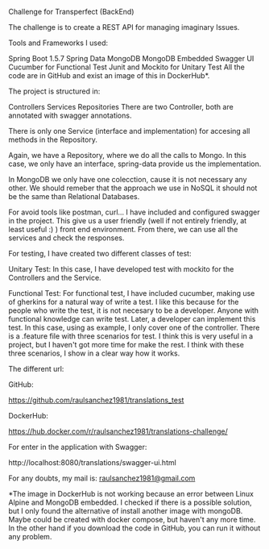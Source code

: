 Challenge for Transperfect (BackEnd)

The challenge is to create a REST API for managing imaginary Issues.

Tools and Frameworks I used:

Spring Boot 1.5.7
Spring Data MongoDB
MongoDB Embedded
Swagger UI
Cucumber for Functional Test
Junit and Mockito for Unitary Test
All the code are in GitHub and exist an image of this in DockerHub*.

The project is structured in:

Controllers
Services
Repositories
There are two Controller, both are annotated with swagger annotations.

There is only one Service (interface and implementation) for accesing all methods in the Repository.

Again, we have a Repository, where we do all the calls to Mongo. In this case, we only have an interface, spring-data
provide us the implementation.

In MongoDB we only have one colecction, cause it is not necessary any other. We should remeber that the approach we use
in NoSQL it should not be the same than Relational Databases.

For avoid tools like postman, curl... I have included and configured swagger in the project. This give us a user
friendly (well if not entirely friendly, at least useful :) ) front end environment. From there, we can use all the
services and check the responses.

For testing, I have created two different classes of test:

Unitary Test: In this case, I have developed test with mockito for the Controllers and the Service.

Functional Test: For functional test, I have included cucumber, making use of gherkins for a natural way of write a
test. I like this because for the people who write the test, it is not necesary to be a developer. Anyone with
functional knowledge can write test. Later, a developer can implement this test. In this case, using as example, I only
cover one of the controller. There is a .feature file with three scenarios for test. I think this is very useful in a
project, but I haven't got more time for make the rest. I think with these three scenarios, I show in a clear
way how it works.

The different url:

GitHub:

https://github.com/raulsanchez1981/translations_test

DockerHub:

https://hub.docker.com/r/raulsanchez1981/translations-challenge/

For enter in the application with Swagger:

http://localhost:8080/translations/swagger-ui.html

For any doubts, my mail is: raulsanchez1981@gmail.com

*The image in DockerHub is not working because an error between Linux Alpine and MongoDB embedded. I checked if there
is a possible solution, but I only found the alternative of install another image with mongoDB. Maybe could be created
with docker compose, but haven't any more time. In the other hand if you download the code in GitHub,
you can run it without any problem.
